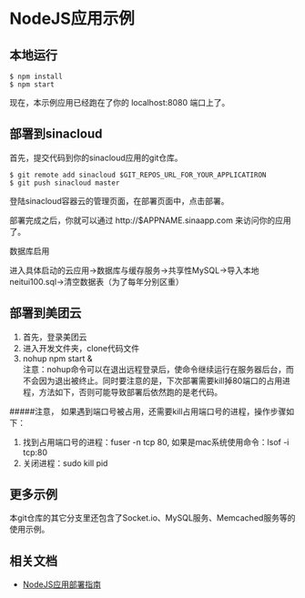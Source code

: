 # NodeJS应用示例

## 本地运行

```
$ npm install
$ npm start
```

现在，本示例应用已经跑在了你的 localhost:8080 端口上了。

## 部署到sinacloud

首先，提交代码到你的sinacloud应用的git仓库。

```
$ git remote add sinacloud $GIT_REPOS_URL_FOR_YOUR_APPLICATIRON
$ git push sinacloud master
```

登陆sinacloud容器云的管理页面，在部署页面中，点击部署。

部署完成之后，你就可以通过 http://$APPNAME.sinaapp.com 来访问你的应用了。

数据库启用

进入具体启动的云应用->数据库与缓存服务->共享性MySQL->导入本地neitui100.sql->清空数据表（为了每年分别区重）

## 部署到美团云
1. 首先，登录美团云
2. 进入开发文件夹，clone代码文件
3. nohup npm start &  
   注意：nohup命令可以在退出远程登录后，使命令继续运行在服务器后台，而不会因为退出被终止。同时要注意的是，下次部署需要kill掉80端口的占用进程，方法如下，否则可能导致部署后依然跑的是老代码。

#####注意， 如果遇到端口号被占用，还需要kill占用端口号的进程，操作步骤如下：

1. 找到占用端口号的进程：fuser -n tcp 80, 如果是mac系统使用命令：lsof -i tcp:80
2. 关闭进程：sudo kill pid

## 更多示例

本git仓库的其它分支里还包含了Socket.io、MySQL服务、Memcached服务等的使用示例。

## 相关文档

- [NodeJS应用部署指南](http://www.sinacloud.com/doc/sae/docker/nodejs-getting-started.html)
